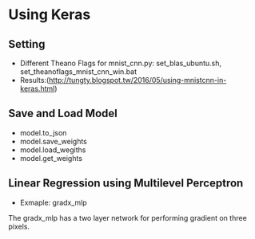 # Using Keras
## Setting
* Different Theano Flags for mnist_cnn.py: set_blas_ubuntu.sh, set_theanoflags_mnist_cnn_win.bat
* Results:(http://tungty.blogspot.tw/2016/05/using-mnistcnn-in-keras.html)
## Save and Load Model
* model.to_json
* model.save_weights
* model.load_wegiths
* model.get_weights
## Linear Regression using Multilevel Perceptron
* Exmaple: gradx_mlp

The gradx_mlp has a two layer network for performing gradient on three pixels.

